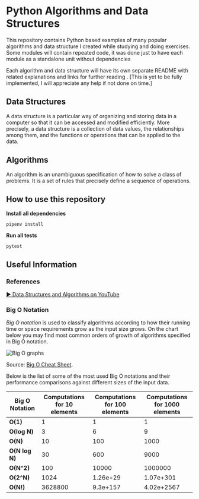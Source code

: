 # Python Algorithms and Data Structures


This repository contains Python based examples of many
popular algorithms and data structure I created while studying and doing
exercises. Some modules will contain repeated code, it was done just to have
each module as a standalone unit without dependencies

Each algorithm and data structure will have its own separate README
with related explanations and links for further reading .
[This is yet to be fully implemented, I will appreciate any help if not done on time.]


## Data Structures

A data structure is a particular way of organizing and storing data in a computer so that it can
be accessed and modified efficiently. More precisely, a data structure is a collection of data
values, the relationships among them, and the functions or operations that can be applied to
the data.



## Algorithms

An algorithm is an unambiguous specification of how to solve a class of problems. It is
a set of rules that precisely define a sequence of operations.



## How to use this repository

**Install all dependencies**
```
pipenv install
```

**Run all tests**
```
pytest
```

## Useful Information

### References

[▶ Data Structures and Algorithms on YouTube](https://www.youtube.com/playlist?list=PLLXdhg_r2hKA7DPDsunoDZ-Z769jWn4R8)

### Big O Notation

*Big O notation* is used to classify algorithms according to how their running time or space requirements grow as the input size grows.
On the chart below you may find most common orders of growth of algorithms specified in Big O notation.

![Big O graphs](./assets/big-o-graph.png)

Source: [Big O Cheat Sheet](http://bigocheatsheet.com/).

Below is the list of some of the most used Big O notations and their performance comparisons against different sizes of the input data.

| Big O Notation | Computations for 10 elements | Computations for 100 elements | Computations for 1000 elements  |
| -------------- | ---------------------------- | ----------------------------- | ------------------------------- |
| **O(1)**       | 1                            | 1                             | 1                               |
| **O(log N)**   | 3                            | 6                             | 9                               |
| **O(N)**       | 10                           | 100                           | 1000                            |
| **O(N log N)** | 30                           | 600                           | 9000                            |
| **O(N^2)**     | 100                          | 10000                         | 1000000                         |
| **O(2^N)**     | 1024                         | 1.26e+29                      | 1.07e+301                       |
| **O(N!)**      | 3628800                      | 9.3e+157                      | 4.02e+2567                      |


